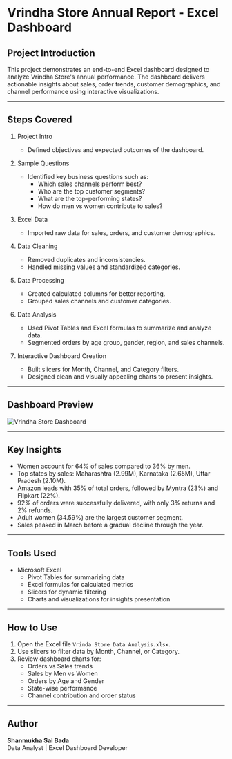 # Vrindha Store Annual Report - Excel Dashboard

## Project Introduction
This project demonstrates an end-to-end Excel dashboard designed to analyze Vrindha Store's annual performance. The dashboard delivers actionable insights about sales, order trends, customer demographics, and channel performance using interactive visualizations.

---

## Steps Covered
1. Project Intro  
   - Defined objectives and expected outcomes of the dashboard.  

2. Sample Questions  
   - Identified key business questions such as:  
     - Which sales channels perform best?  
     - Who are the top customer segments?  
     - What are the top-performing states?  
     - How do men vs women contribute to sales?  

3. Excel Data  
   - Imported raw data for sales, orders, and customer demographics.  

4. Data Cleaning  
   - Removed duplicates and inconsistencies.  
   - Handled missing values and standardized categories.  

5. Data Processing  
   - Created calculated columns for better reporting.  
   - Grouped sales channels and customer categories.  

6. Data Analysis  
   - Used Pivot Tables and Excel formulas to summarize and analyze data.  
   - Segmented orders by age group, gender, region, and sales channels.  

7. Interactive Dashboard Creation  
   - Built slicers for Month, Channel, and Category filters.  
   - Designed clean and visually appealing charts to present insights.  

---

## Dashboard Preview

![Vrindha Store Dashboard](Vrindhastore.PNG)

---

## Key Insights
- Women account for 64% of sales compared to 36% by men.  
- Top states by sales: Maharashtra (2.99M), Karnataka (2.65M), Uttar Pradesh (2.10M).  
- Amazon leads with 35% of total orders, followed by Myntra (23%) and Flipkart (22%).  
- 92% of orders were successfully delivered, with only 3% returns and 2% refunds.  
- Adult women (34.59%) are the largest customer segment.  
- Sales peaked in March before a gradual decline through the year.  

---

## Tools Used
- Microsoft Excel  
  - Pivot Tables for summarizing data  
  - Excel formulas for calculated metrics  
  - Slicers for dynamic filtering  
  - Charts and visualizations for insights presentation  

---

## How to Use
1. Open the Excel file `Vrinda Store Data Analysis.xlsx`.  
2. Use slicers to filter data by Month, Channel, or Category.  
3. Review dashboard charts for:  
   - Orders vs Sales trends  
   - Sales by Men vs Women  
   - Orders by Age and Gender  
   - State-wise performance  
   - Channel contribution and order status  

---

## Author
**Shanmukha Sai Bada**  
Data Analyst | Excel Dashboard Developer
